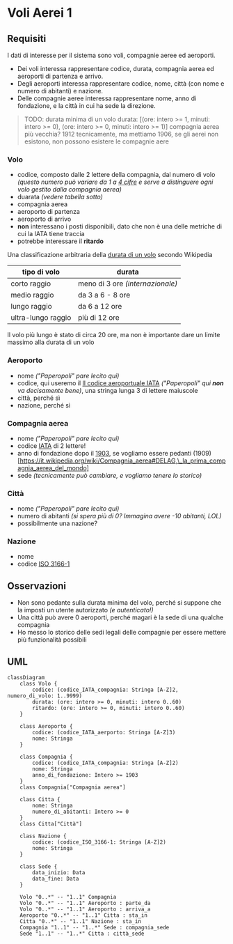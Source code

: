 # Voli Aerei 1

## Requisiti 

I dati di interesse per il sistema sono voli, compagnie aeree ed aeroporti.

- Dei voli interessa rappresentare codice, durata, compagnia aerea ed aeroporti di partenza e arrivo.
- Degli aeroporti interessa rappresentare codice, nome, città (con nome e numero di abitanti) e nazione.
- Delle compagnie aeree interessa rappresentare nome, anno di fondazione, e la città in cui ha sede la direzione.

> TODO: durata minima di un volo
> durata: [(ore: intero >= 1, minuti: intero >= 0), (ore: intero >= 0, minuti: intero >= 1)]
> compagnia aerea più vecchia? 1912 tecnicamente, ma mettiamo 1906, se gli aerei non esistono, non possono esistere le compagnie aere

### Volo

- codice, composto dalle 2 lettere della compagnia, dal numero di volo _(questo numero può variare da 1 a [4 cifre](https://it.wikipedia.org/wiki/Numero_di_volo) e serve a distinguere ogni volo gestito dalla compagnia aerea)_
- duarata _(vedere tabella sotto)_
- compagnia aerea
- aeroporto di partenza
- aeroporto di arrivo
- **non** interessano i posti disponibili, dato che non è una delle metriche di cui la IATA tiene traccia
- potrebbe interessare il **ritardo**

Una classificazione arbitraria della [durata di un volo](https://it.wikipedia.org/wiki/Lunghezza_di_un_volo#Voli_a_corto_raggio) secondo Wikipedia

| tipo di volo | durata |
|--|--|
| corto raggio | meno di 3 ore _(internazionale)_ |
| medio raggio | da 3 a 6 - 8 ore |
| lungo raggio | da 6 a 12 ore |
| ultra-lungo raggio | più di 12 ore |

Il volo più lungo è stato di circa 20 ore, ma non è importante dare un limite massimo alla durata di un volo 


### Aeroporto

- nome _("Paperopoli" pare lecito qui)_
- codice, qui useremo il [Il codice aeroportuale IATA](https://it.wikipedia.org/wiki/Codice_aeroportuale_IATA) _("Paperopoli" qui **non** va decisamente bene)_, una stringa lunga 3 di lettere maiuscole
- città, perché sì
- nazione, perché sì


### Compagnia aerea 

- nome _("Paperopoli" pare lecito qui)_
- codice [IATA](https://www.uniquevisitor.it/magazine/codici-voli-compagnie-aeree.php) di 2 lettere!
- anno di fondazione dopo il [1903](https://www.corriere.it/tecnologia/23_dicembre_17/il-primo-volo-dei-fratelli-wright-ha-decollato-120-anni-fa-e-duro-solo-12-secondi-f737b3c3-be79-475b-89c2-de129a206xlk.shtml), se vogliamo essere pedanti (1909)[https://it.wikipedia.org/wiki/Compagnia_aerea#DELAG,\_la_prima_compagnia_aerea_del_mondo]
- sede _(tecnicamente può cambiare, e vogliamo tenere lo storico)_

### Città

- nome _("Paperopoli" pare lecito qui)_
- numero di abitanti _(si spera più di 0? Immagina avere -10 abitanti, LOL)_
- possibilmente una nazione?

### Nazione

- nome
- codice [ISO 3166-1](https://it.wikipedia.org/wiki/ISO_3166-1)

## Osservazioni

- Non sono pedante sulla durata minima del volo, perché si suppone che la imposti un utente autorizzato _(e autenticato!)_
- Una città può avere 0 aeroporti, perché magari è la sede di una qualche compagnia
- Ho messo lo storico delle sedi legali delle compagnie per essere mettere più funzionalità possibili

## UML

```mermaid
classDiagram
    class Volo {
        codice: (codice_IATA_compagnia: Stringa [A-Z]2, numero_di_volo: 1..9999) 
        durata: (ore: intero >= 0, minuti: intero 0..60)
        ritardo: (ore: intero >= 0, minuti: intero 0..60)
    }

    class Aeroporto {
        codice: (codice_IATA_aerporto: Stringa [A-Z]3)
        nome: Stringa
    } 

    class Compagnia {
        codice: (codice_IATA_compagnia: Stringa [A-Z]2)
        nome: Stringa
        anno_di_fondazione: Intero >= 1903
    }
    class Compagnia["Compagnia aerea"]

    class Citta {
        nome: Stringa
        numero_di_abitanti: Intero >= 0
    }
    class Citta["Città"]

    class Nazione {
        codice: (codice_ISO_3166-1: Stringa [A-Z]2)
        nome: Stringa
    }

    class Sede {
        data_inizio: Data
        data_fine: Data
    }

    Volo "0..*" -- "1..1" Compagnia
    Volo "0..*" -- "1..1" Aeroporto : parte_da
    Volo "0..*" -- "1..1" Aeroporto : arriva_a 
    Aeroporto "0..*" -- "1..1" Citta : sta_in
    Citta "0..*" -- "1..1" Nazione : sta_in
    Compagnia "1..1" -- "1..*" Sede : compagnia_sede 
    Sede "1..1" -- "1..*" Citta : città_sede 
```
